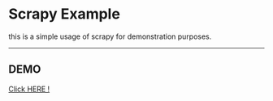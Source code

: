 # Scrapy Example 
this is a simple usage of scrapy for demonstration purposes. 

--- 

## DEMO 

[Click HERE !](https://asciinema.org/a/dmJ4FTBw4HAAllfhu1yImqjs0)
